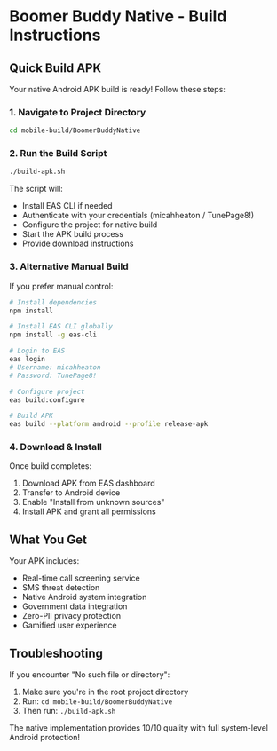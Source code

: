 # Boomer Buddy Native - Build Instructions

## Quick Build APK

Your native Android APK build is ready! Follow these steps:

### 1. Navigate to Project Directory
```bash
cd mobile-build/BoomerBuddyNative
```

### 2. Run the Build Script
```bash
./build-apk.sh
```

The script will:
- Install EAS CLI if needed
- Authenticate with your credentials (micahheaton / TunePage8!)
- Configure the project for native build
- Start the APK build process
- Provide download instructions

### 3. Alternative Manual Build
If you prefer manual control:

```bash
# Install dependencies
npm install

# Install EAS CLI globally  
npm install -g eas-cli

# Login to EAS
eas login
# Username: micahheaton
# Password: TunePage8!

# Configure project
eas build:configure

# Build APK
eas build --platform android --profile release-apk
```

### 4. Download & Install
Once build completes:
1. Download APK from EAS dashboard
2. Transfer to Android device
3. Enable "Install from unknown sources"
4. Install APK and grant all permissions

## What You Get

Your APK includes:
- Real-time call screening service
- SMS threat detection
- Native Android system integration
- Government data integration
- Zero-PII privacy protection
- Gamified user experience

## Troubleshooting

If you encounter "No such file or directory":
1. Make sure you're in the root project directory
2. Run: `cd mobile-build/BoomerBuddyNative`
3. Then run: `./build-apk.sh`

The native implementation provides 10/10 quality with full system-level Android protection!